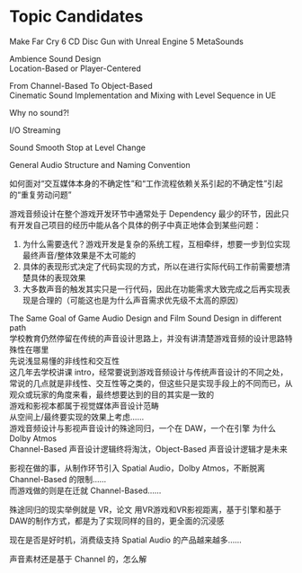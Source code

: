 # Topic Candidates

Make Far Cry 6 CD Disc Gun with Unreal Engine 5 MetaSounds

Ambience Sound Design  
Location-Based or Player-Centered

From Channel-Based To Object-Based  
Cinematic Sound Implementation and Mixing with Level Sequence in UE

Why no sound?!

I/O Streaming

Sound Smooth Stop at Level Change

General Audio Structure and Naming Convention


如何面对“交互媒体本身的不确定性”和“工作流程依赖关系引起的不确定性”引起的“重复劳动问题”

游戏音频设计在整个游戏开发环节中通常处于 Dependency 最少的环节，因此只有开发自己项目的经历中能从各个具体的例子中真正地体会到某些问题：
1. 为什么需要迭代？游戏开发是复杂的系统工程，互相牵绊，想要一步到位实现最终声音/整体效果是不太可能的
2. 具体的表现形式决定了代码实现的方式，所以在进行实际代码工作前需要想清楚具体的表现效果
3. 大多数声音的触发其实只是一行代码，因此在功能需求大致完成之后再实现表现是合理的（可能这也是为什么声音需求优先级不太高的原因）

The Same Goal of Game Audio Design and Film Sound Design in different path  
学校教育仍然停留在传统的声音设计思路上，并没有讲清楚游戏音频的设计思路特殊性在哪里  
先说浅显易懂的非线性和交互性  
这几年去学校讲课 intro，经常要说到游戏音频设计与传统声音设计的不同之处，常说的几点就是非线性、交互性等之类的，但这些只是实现手段上的不同而已，从观众或玩家的角度来看，最终想要达到的目的其实是一致的  
游戏和影视本都属于视觉媒体声音设计范畴  
从空间上/最终要实现的效果上考虑……  
游戏音频设计与影视声音设计的殊途同归，一个在 DAW，一个在引擎
为什么 Dolby Atmos  
Channel-Based 声音设计逻辑终将淘汰，Object-Based 声音设计逻辑才是未来  

影视在做的事，从制作环节引入 Spatial Audio，Dolby Atmos，不断脱离 Channel-Based 的限制……  
而游戏做的则是在迁就 Channel-Based……

殊途同归的现实举例就是 VR，论文
用VR游戏和VR影视距离，基于引擎和基于DAW的制作方式，都是为了实现同样的目的，更全面的沉浸感

现在是否是好时机，消费级支持 Spatial Audio 的产品越来越多……

声音素材还是基于 Channel 的，怎么解